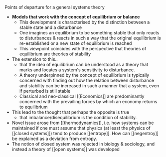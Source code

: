 Points of departure for a general systems theory
- **Models that work with the concept of equilibrium or balance**
	- This development is characterised by the distinction between a stable state and a disturbance 
	- One imagines an equilibrium to be something stable that only reacts to disturbances & reacts in such a way that the original equilibrium is re-established or a new state of equilibrium is reached 
	- This viewpoint coincides with the perspective that theories of equilibrium are theories of stability 
- The extension to this..
	- that the idea of equilibrium can be understood as a theory that marks and locates a system's sensitivity to disturbance.
	- A theory underpinned by the concept of equilibrium is typically concerned with finding out how the relation between disturbance and stability can be increased in such a manner that a system, even if perturbed is still stable 
	- Classical and neo-classical [[Economics]] are predominantly concerned with the prevailing forces by which an economy returns to equilibrium 
- This lead to the thought that perhaps the opposite is true 
	- that imbalance/disequilibrium is the condition of stability. 
- Novel issue arose from [[thermodynamics]], i.e. how systems can be maintained if one must assume that physics (at least the physics of [[closed systems]]) tend to produce [[entropy]]. How can [[negentroy]] be explained as a deviation from entropy.
- The notion of closed system was rejected in biology & sociology, and instead a theory of [[open systems]] was developed